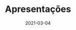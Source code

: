 ---
title: Apresentações
excerpt: Apresentações do projeto da disciplina de Interação Humano-Computador
date: 2021-03-04
icon:
  name: icon_laptop
color: pink
sections:
  - /apresentacoes/intro
---